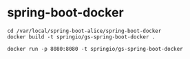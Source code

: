 # spring-boot-docker

``````
cd /var/local/spring-boot-alice/spring-boot-docker
docker build -t springio/gs-spring-boot-docker .

docker run -p 8080:8080 -t springio/gs-spring-boot-docker

``````
